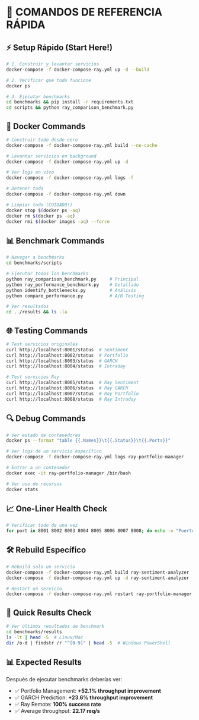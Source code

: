 # 🚀 COMANDOS DE REFERENCIA RÁPIDA

## ⚡ Setup Rápido (Start Here!)

```bash
# 1. Construir y levantar servicios
docker-compose -f docker-compose-ray.yml up -d --build

# 2. Verificar que todo funcione
docker ps

# 3. Ejecutar benchmarks
cd benchmarks && pip install -r requirements.txt
cd scripts && python ray_comparison_benchmark.py
```

## 🐳 Docker Commands

```bash
# Construir todo desde cero
docker-compose -f docker-compose-ray.yml build --no-cache

# Levantar servicios en background  
docker-compose -f docker-compose-ray.yml up -d

# Ver logs en vivo
docker-compose -f docker-compose-ray.yml logs -f

# Detener todo
docker-compose -f docker-compose-ray.yml down

# Limpiar todo (CUIDADO!)
docker stop $(docker ps -aq)
docker rm $(docker ps -aq)
docker rmi $(docker images -aq) --force
```

## 📊 Benchmark Commands

```bash
# Navegar a benchmarks
cd benchmarks/scripts

# Ejecutar todos los benchmarks
python ray_comparison_benchmark.py     # Principal
python ray_performance_benchmark.py    # Detallado
python identify_bottlenecks.py         # Análisis
python compare_performance.py          # A/B Testing

# Ver resultados
cd ../results && ls -la
```

## 🌐 Testing Commands

```bash
# Test servicios originales
curl http://localhost:8001/status  # Sentiment
curl http://localhost:8002/status  # Portfolio  
curl http://localhost:8003/status  # GARCH
curl http://localhost:8004/status  # Intraday

# Test servicios Ray
curl http://localhost:8005/status  # Ray Sentiment
curl http://localhost:8006/status  # Ray GARCH
curl http://localhost:8007/status  # Ray Portfolio
curl http://localhost:8008/status  # Ray Intraday
```

## 🔍 Debug Commands

```bash
# Ver estado de contenedores
docker ps --format "table {{.Names}}\t{{.Status}}\t{{.Ports}}"

# Ver logs de un servicio específico
docker-compose -f docker-compose-ray.yml logs ray-portfolio-manager

# Entrar a un contenedor
docker exec -it ray-portfolio-manager /bin/bash

# Ver uso de recursos
docker stats
```

## 📈 One-Liner Health Check

```bash
# Verificar todo de una vez
for port in 8001 8002 8003 8004 8005 8006 8007 8008; do echo -n "Puerto $port: "; curl -s http://localhost:$port/status > /dev/null && echo "✅ OK" || echo "❌ FAIL"; done
```

## 🛠️ Rebuild Específico

```bash
# Rebuild solo un servicio
docker-compose -f docker-compose-ray.yml build ray-sentiment-analyzer
docker-compose -f docker-compose-ray.yml up -d ray-sentiment-analyzer

# Restart un servicio
docker-compose -f docker-compose-ray.yml restart ray-portfolio-manager
```

## 🎯 Quick Results Check

```bash
# Ver últimos resultados de benchmark
cd benchmarks/results
ls -lt | head -5  # Linux/Mac
dir /o-d | findstr /r "^[0-9]" | head -5  # Windows PowerShell
```

## 📊 Expected Results

Después de ejecutar benchmarks deberías ver:
- ✅ Portfolio Management: **+52.1% throughput improvement**
- ✅ GARCH Prediction: **+23.6% throughput improvement**  
- ✅ Ray Remote: **100% success rate**
- ✅ Average throughput: **22.17 req/s**
